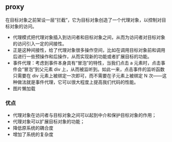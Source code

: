 ## proxy

在目标对象之前架设一层“拦截”，它为目标对象创造了一个代理对象，以控制对目标对象的访问。

- 代理模式把代理对象插入到访问者和目标对象之间，从而为访问者对目标对象的访问引入一定的间接性。
- 正是这种间接性，给了代理对象很多操作空间，比如在调用目标对象前和调用后进行一些预操作和后操作，从而实现新的功能或者扩展目标的功能。
- 事件代理：考虑到事件本身具有“冒泡”的特性，当我们点击 a 元素时，点击事件会“冒泡”到父元素 div 上，从而被监听到。如此一来，点击事件的监听函数只需要在 div 元素上被绑定一次即可，而不需要在子元素上被绑定 N 次——这种做法就是事件代理，它可以很大程度上提高我们代码的性能。
- 图片懒加载

### 优点

- 代理对象在访问者与目标对象之间可以起到中介和保护目标对象的作用；
- 代理对象可以扩展目标对象的功能；
- 降低原系统的耦合度
- 增加了系统的复杂度
